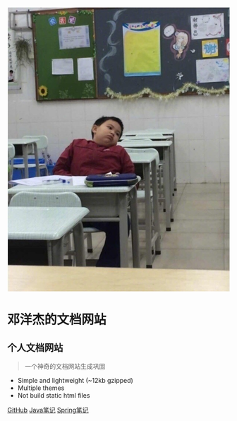 ![logo](_media/icon.jpeg)
# 邓洋杰的文档网站
## 个人文档网站
> 一个神奇的文档网站生成巩固

* Simple and lightweight (~12kb gzipped)
* Multiple themes
* Not build static html files

[GitHub](https://github.com/YeSei/)
[Java笔记](#)
[Spring笔记](#)